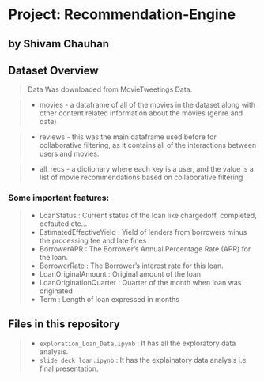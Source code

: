 # Project: Recommendation-Engine
## by Shivam Chauhan

## Dataset Overview

> Data Was downloaded from MovieTweetings Data.

>- movies - a dataframe of all of the movies in the dataset along with other content related information about the movies (genre and date)

>- reviews - this was the main dataframe used before for collaborative filtering, as it contains all of the interactions between users and movies.

>- all_recs - a dictionary where each key is a user, and the value is a list of movie recommendations based on collaborative filtering

### Some important features:
>- LoanStatus : Current status of the loan like chargedoff, completed, defauted etc…
>- EstimatedEffectiveYield : Yield of lenders from borrowers minus the processing fee and late fines
>- BorrowerAPR : The Borrower’s Annual Percentage Rate (APR) for the loan.
>- BorrowerRate : The Borrower’s interest rate for this loan.
>- LoanOriginalAmount : Original amount of the loan
>- LoanOriginationQuarter : Quarter of the month when loan was originated
>- Term : Length of loan expressed in months

## Files in this repository
>- `exploration_Loan_Data.ipynb` : It has all the exploratory data analysis.
>- `slide_deck_loan.ipynb` : It has the explainatory data analysis i.e final presentation. 
